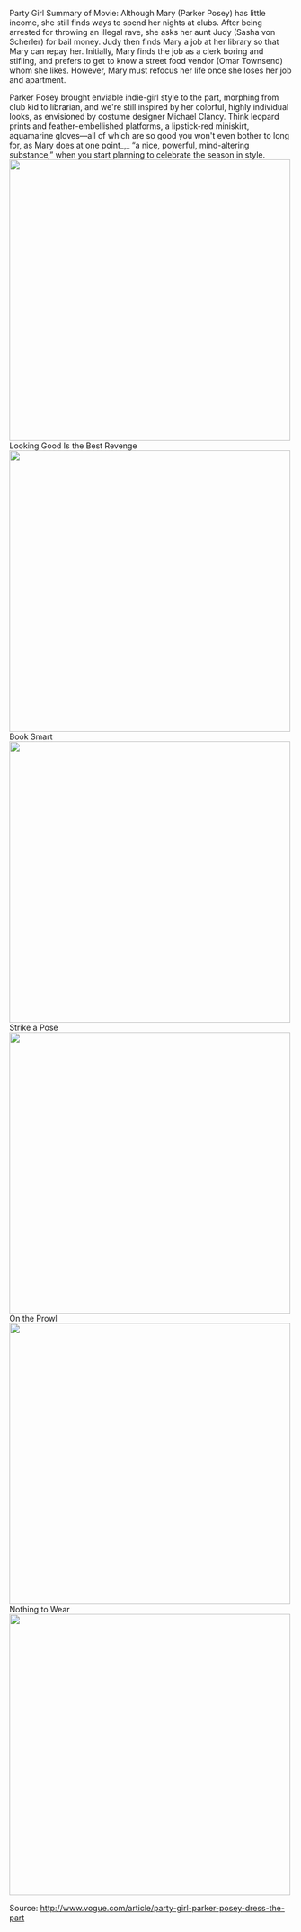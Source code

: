 Party Girl
Summary of Movie: Although Mary (Parker Posey) has little income, she still finds ways to spend her nights at clubs. After being arrested for throwing an illegal rave, she asks her aunt Judy (Sasha von Scherler) for bail money. Judy then finds Mary a job at her library so that Mary can repay her. Initially, Mary finds the job as a clerk boring and stifling, and prefers to get to know a street food vendor (Omar Townsend) whom she likes. However, Mary must refocus her life once she loses her job and apartment.

Parker Posey brought enviable indie-girl style to the part, morphing from club kid to librarian, and we're still inspired by her colorful, highly individual looks, as envisioned by costume designer Michael Clancy. Think leopard prints and feather-embellished platforms, a lipstick-red miniskirt, aquamarine gloves—all of which are so good you won't even bother to long for, as Mary does at one point_,_ “a nice, powerful, mind-altering substance,” when you start planning to celebrate the season in style. 
<br>
<img height="500" src="http://static.rogerebert.com/uploads/movie/movie_poster/party-girl-1995/large_mGYmk0Rh4AlqusEP6fHkLFp6Rc4.jpg" />
<br>
Looking Good Is the Best Revenge
<br>
<img height="500" src="http://assets.vogue.com/photos/5891ee7c7edfa70512d67b40/master/w_660,c_limit/party-girl-3.gif" />
<br>
Book Smart
<br>
<img height="500" src="http://assets.vogue.com/photos/5891ee7ab482c0ea0e4db9e1/master/w_660,c_limit/party-girl-1.jpg" />
<br>
Strike a Pose
<br>
<img height="500" src="http://assets.vogue.com/photos/5891ee7d23f9887c0e0e463f/master/w_660,c_limit/party-girl-4.gif" />
<br>
On the Prowl
<br>
<img height="500" src="http://assets.vogue.com/photos/5891ee7e186d7c1b6493bd10/master/w_660,c_limit/party-girl-5.gif" />
<br>
Nothing to Wear
<br>
<img height="500" src="http://assets.vogue.com/photos/5891ee7bb482c0ea0e4db9e3/master/w_660,c_limit/party-girl-2.gif" />
<br>

Source: http://www.vogue.com/article/party-girl-parker-posey-dress-the-part
